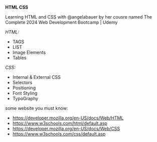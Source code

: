 **HTML CSS**
                                                      
Learning HTML and CSS with @angelabauer by her cousre named The Complete 2024 Web Development Bootcamp | Udemy

*HTML:*
* TAGS
* LIST
* Image Elements
* Tables

*CSS:*
* Internal & External CSS
* Selectors
* Positioning
* Font Styling
* TypoGraphy

some website you must know:
* https://developer.mozilla.org/en-US/docs/Web/HTML
* https://www.w3schools.com/html/default.asp
* https://developer.mozilla.org/en-US/docs/Web/CSS
* https://www.w3schools.com/css/default.asp